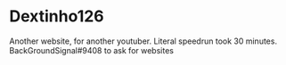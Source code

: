 # Dextinho126
Another website, for another youtuber.
Literal speedrun took 30 minutes.
BackGroundSignal#9408 to ask for websites

